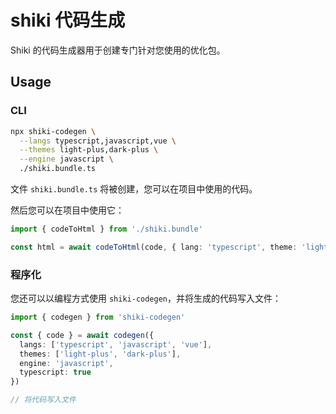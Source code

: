 # shiki 代码生成

<Badges name="shiki-codegen" />

Shiki 的代码生成器用于创建专门针对您使用的优化包。

## Usage

### CLI

```bash
npx shiki-codegen \
  --langs typescript,javascript,vue \
  --themes light-plus,dark-plus \
  --engine javascript \
  ./shiki.bundle.ts
```

文件 `shiki.bundle.ts` 将被创建，您可以在项目中使用的代码。

然后您可以在项目中使用它：

```ts
import { codeToHtml } from './shiki.bundle'

const html = await codeToHtml(code, { lang: 'typescript', theme: 'light-plus' })
```

### 程序化

您还可以以编程方式使用 `shiki-codegen`，并将生成的代码写入文件：

```ts
import { codegen } from 'shiki-codegen'

const { code } = await codegen({
  langs: ['typescript', 'javascript', 'vue'],
  themes: ['light-plus', 'dark-plus'],
  engine: 'javascript',
  typescript: true
})

// 将代码写入文件
```
